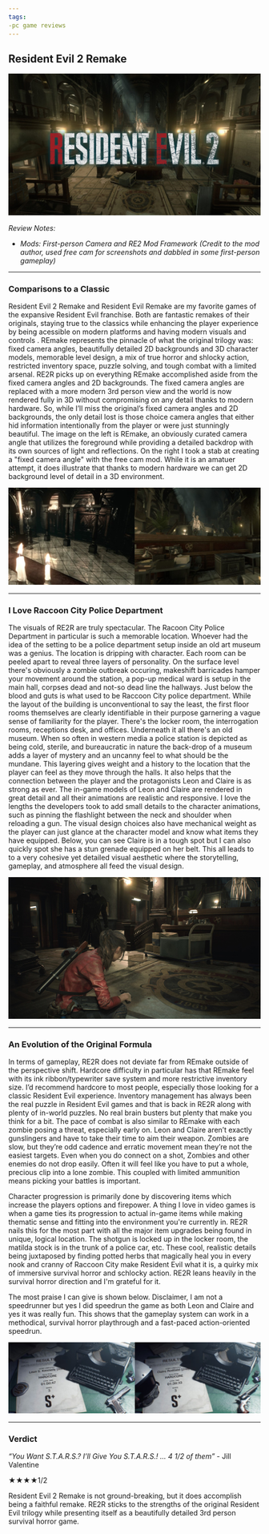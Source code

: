 ```yaml
---
tags:
-pc game reviews
---
```


## Resident Evil 2 Remake

![alt text](/images/titlecardRE2.jpg)

_Review Notes:_
* _Mods: First-person Camera and RE2 Mod Framework (Credit to the mod author, used free cam for screenshots and dabbled in some first-person gameplay)_

---
### Comparisons to a Classic

Resident Evil 2 Remake and Resident Evil Remake are my favorite games of the expansive Resident Evil franchise. Both are fantastic remakes of their originals, staying true to the classics while enhancing the player experience by being acessible on modern platforms and having modern visuals and controls . REmake represents the pinnacle of what the original trilogy was: fixed camera angles, beautifully detailed 2D backgrounds and 3D character models, memorable level design, a mix of true horror and shlocky action, restricted inventory space, puzzle solving, and tough combat with a limited arsenal. RE2R picks up on everything REmake accomplished aside from the fixed camera angles and 2D backgrounds. The fixed camera angles are replaced with a more modern 3rd person view and the world is now rendered fully in 3D without compromising on any detail thanks to modern hardware. So, while I’ll miss the original’s fixed camera angles and 2D backgrounds, the only detail lost is those choice camera angles that either hid information intentionally from the player or were just stunningly beautiful. The image on the left is REmake, an obviously curated camera angle that utilizes the foreground while providing a detailed backdrop with its own sources of light and reflections. On the right I took a stab at creating a "fixed camera angle" with the free cam mod. While it is an amatuer attempt, it does illustrate that thanks to modern hardware we can get 2D background level of detail in a 3D environment.

![alt text](/images/RE-comp2.jpg)

---
### I Love Raccoon City Police Department

The visuals of RE2R are truly spectacular. The Racoon City Police Department in particular is such a memorable location. Whoever had the idea of the setting to be a police department setup inside an old art museum was a genius. The location is dripping with character. Each room can be peeled apart to reveal three layers of personality. On the surface level there's obviously a zombie outbreak occuring, makeshift barricades hamper your movement around the station, a pop-up medical ward is setup in the main hall, corpses dead and not-so dead line the hallways. Just below the blood and guts is what used to be Raccoon City police department. While the layout of the building is unconventional to say the least, the first floor rooms themselves are clearly identifiable in their purpose garnering a vague sense of familiarity for the player. There's the locker room, the interrogation rooms, receptions desk, and offices. Underneath it all there's an old museum. When so often in western media a police station is depicted as being cold, sterile, and bureaucratic in nature the back-drop of a museum adds a layer of mystery and an uncanny feel to what should be the mundane. This layering gives weight and a history to the location that the player can feel as they move through the halls. It also helps that the connection between the player and the protagonists Leon and Claire is as strong as ever. The in-game models of Leon and Claire are rendered in great detail and all their animations are realistic and responsive. I love the lengths the developers took to add small details to the character animations, such as pinning the flashlight between the neck and shoulder when reloading a gun. The visual design choices also have mechanical weight as the player can just glance at the character model and know what items they have equipped. Below, you can see Claire is in a tough spot but I can also quickly spot she has a stun grenade equipped on her belt. This all leads to to a very cohesive yet detailed visual aesthetic where the storytelling, gameplay, and atmosphere all feed the visual design.

![alt text](/images/RE2jill.jpg)

---
### An Evolution of the Original Formula

In terms of gameplay, RE2R does not deviate far from REmake outside of the perspective shift. Hardcore difficulty in particular has that REmake feel with its ink ribbon/typewriter save system and more restrictive inventory size. I’d recommend hardcore to most people, especially those looking for a classic Resident Evil experience. Inventory management has always been the real puzzle in Resident Evil games and that is back in RE2R along with plenty of in-world puzzles. No real brain busters but plenty that make you think for a bit. The pace of combat is also similar to REmake with each zombie posing a threat, especially early on. Leon and Claire aren’t exactly gunslingers and have to take their time to aim their weapon. Zombies are slow, but they’re odd cadence and erratic movement mean they’re not the easiest targets. Even when you do connect on a shot, Zombies and other enemies do not drop easily. Often it will feel like you have to put a whole, precious clip into a lone zombie. This coupled with limited ammunition means picking your battles is important. 

Character progression is primarily done by discovering items which increase the players options and firepower. A thing I love in video games is when a game ties its progression to actual in-game items while making thematic sense and fitting into the environment you're currently in. RE2R nails this for the most part with all the major item upgrades being found in unique, logical location. The shotgun is locked up in the locker room, the matilda stock is in the trunk of a police car, etc. These cool, realistic details being juxtaposed by finding potted herbs that magically heal you in every nook and cranny of Raccoon City make Resident Evil what it is, a quirky mix of immersive survival horror and schlocky action. RE2R leans heavily in the survival horror direction and I'm grateful for it.

The most praise I can give is shown below. Disclaimer, I am not a speedrunner but yes I did speedrun the game as both Leon and Claire and yes it was really fun. This shows that the gameplay system can work in a methodical, survival horror playthrough and a fast-paced action-oriented speedrun.

![alt text](/images/REspeed.jpg)

---
### Verdict

_“You Want S.T.A.R.S.? I’ll Give You S.T.A.R.S.! ... 4 1/2 of them”_ - Jill Valentine

★★★★1/2

Resident Evil 2 Remake is not ground-breaking, but it does accomplish being a faithful remake. RE2R sticks to the strengths of the original Resident Evil trilogy while presenting itself as a beautifully detailed 3rd person survival horror game.
